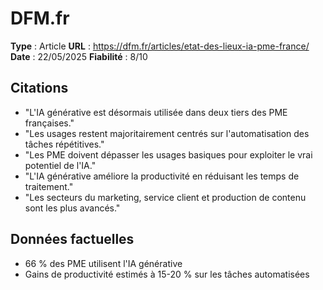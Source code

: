 # DFM.fr

**Type** : Article
**URL** : https://dfm.fr/articles/etat-des-lieux-ia-pme-france/
**Date** : 22/05/2025
**Fiabilité** : 8/10

## Citations

* "L'IA générative est désormais utilisée dans deux tiers des PME françaises."
* "Les usages restent majoritairement centrés sur l'automatisation des tâches répétitives."
* "Les PME doivent dépasser les usages basiques pour exploiter le vrai potentiel de l'IA."
* "L'IA générative améliore la productivité en réduisant les temps de traitement."
* "Les secteurs du marketing, service client et production de contenu sont les plus avancés."

## Données factuelles

- 66 % des PME utilisent l'IA générative
- Gains de productivité estimés à 15-20 % sur les tâches automatisées
